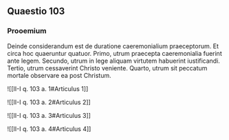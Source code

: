 ## Quaestio 103

### Prooemium

Deinde considerandum est de duratione caeremonialium praeceptorum. Et circa hoc quaeruntur quatuor. Primo, utrum praecepta caeremonialia fuerint ante legem. Secundo, utrum in lege aliquam virtutem habuerint iustificandi. Tertio, utrum cessaverint Christo veniente. Quarto, utrum sit peccatum mortale observare ea post Christum.

![[II-I q. 103 a. 1#Articulus 1]]

![[II-I q. 103 a. 2#Articulus 2]]

![[II-I q. 103 a. 3#Articulus 3]]

![[II-I q. 103 a. 4#Articulus 4]]

